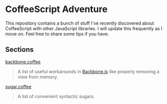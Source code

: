 # CoffeeScript Adventure

This repository contains a bunch of stuff I've recently discovered about CoffeeScript with other JavaScript libraries. I will update this frequently as I move on. Feel free to share some tips if you have.

## Sections

[backbone.coffee](https://github.com/jamesflorentino/CoffeeScript-Adventure/blob/master/backbone.coffee)

> A list of useful workarounds in [Backbone.js](http://backbonejs.org) like properly removing a view from memory.

[sugar.coffee](https://github.com/jamesflorentino/CoffeeScript-Adventure/blob/master/sugar.coffee)

> A list of convenient syntactic sugars.
